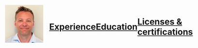 <div style="display: flex; align-items: center;">
  <img src="/Bilder/rune.jfif" alt="Rune Andersen" style="width: 25%; margin-right: 20px;">
  <p> 
   
# [Experience](/Experience.md)



# [Education](/Education.md)





# [Licenses & certifications](/Certifications.md)



[![Logo!](/Bilder/Logo.png)](https://www.linkedin.com/in/rune-andersen-9837a733/) 

</p>
</div>

